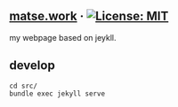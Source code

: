 ## [matse.work](https://matse.work) &middot; [![License: MIT](https://img.shields.io/badge/License-MIT-blue.svg)](https://github.com/matseee/json-key-diff/blob/master/LICENSE)
my webpage based on jeykll.

## develop
```
cd src/
bundle exec jekyll serve
```